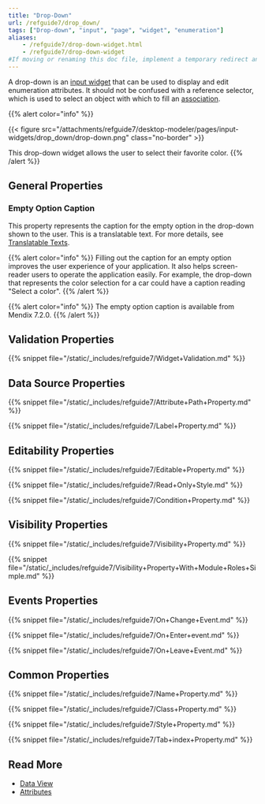 ```yaml
---
title: "Drop-Down"
url: /refguide7/drop_down/
tags: ["Drop-down", "input", "page", "widget", "enumeration"]
aliases:
    - /refguide7/drop-down-widget.html
    - /refguide7/drop-down-widget
#If moving or renaming this doc file, implement a temporary redirect and let the respective team know they should update the URL in the product. See Mapping to Products for more details.
---
```


A drop-down is an [input widget](/refguide7/input-widgets/) that can be used to display and edit enumeration attributes. It should not be confused with a reference selector, which is used to select an object with which to fill an [association](/refguide7/associations/).

{{% alert color="info" %}}

{{< figure src="/attachments/refguide7/desktop-modeler/pages/input-widgets/drop_down/drop-down.png" class="no-border" >}}

This drop-down widget allows the user to select their favorite color.
{{% /alert %}}

## General Properties

### Empty Option Caption

This property represents the caption for the empty option in the drop-down shown to the user. This is a translatable text. For more details, see [Translatable Texts](/refguide7/translatable-texts/).

{{% alert color="info" %}}
Filling out the caption for an empty option improves the user experience of your application. It also helps screen-reader users to operate the application easily. For example, the drop-down that represents the color selection for a car could have a caption reading "Select a color".
{{% /alert %}}

{{% alert color="info" %}}
The empty option caption is available from Mendix 7.2.0.
{{% /alert %}}

## Validation Properties

{{% snippet file="/static/_includes/refguide7/Widget+Validation.md" %}}

## Data Source Properties

{{% snippet file="/static/_includes/refguide7/Attribute+Path+Property.md" %}}

{{% snippet file="/static/_includes/refguide7/Label+Property.md" %}}

## Editability Properties

{{% snippet file="/static/_includes/refguide7/Editable+Property.md" %}}

{{% snippet file="/static/_includes/refguide7/Read+Only+Style.md" %}}

{{% snippet file="/static/_includes/refguide7/Condition+Property.md" %}}

## Visibility Properties

{{% snippet file="/static/_includes/refguide7/Visibility+Property.md" %}}

{{% snippet file="/static/_includes/refguide7/Visibility+Property+With+Module+Roles+Simple.md" %}}

## Events Properties

{{% snippet file="/static/_includes/refguide7/On+Change+Event.md" %}}

{{% snippet file="/static/_includes/refguide7/On+Enter+event.md" %}}

{{% snippet file="/static/_includes/refguide7/On+Leave+Event.md" %}}

## Common Properties

{{% snippet file="/static/_includes/refguide7/Name+Property.md" %}}

{{% snippet file="/static/_includes/refguide7/Class+Property.md" %}}

{{% snippet file="/static/_includes/refguide7/Style+Property.md" %}}

{{% snippet file="/static/_includes/refguide7/Tab+index+Property.md" %}}

## Read More

* [Data View](/refguide7/data-view/)
* [Attributes](/refguide7/attributes/)
